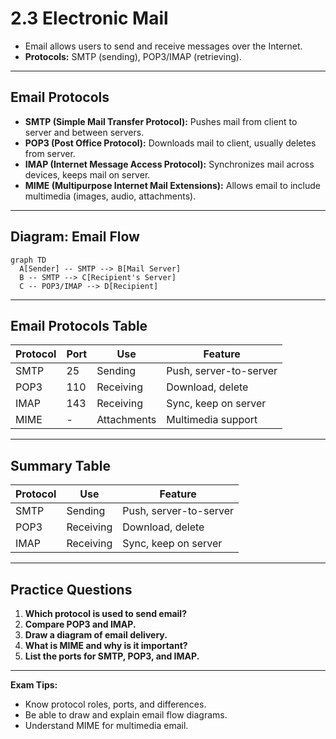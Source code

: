 # 2.3 Electronic Mail

- Email allows users to send and receive messages over the Internet.
- **Protocols:** SMTP (sending), POP3/IMAP (retrieving).

---

## Email Protocols
- **SMTP (Simple Mail Transfer Protocol):** Pushes mail from client to server and between servers.
- **POP3 (Post Office Protocol):** Downloads mail to client, usually deletes from server.
- **IMAP (Internet Message Access Protocol):** Synchronizes mail across devices, keeps mail on server.
- **MIME (Multipurpose Internet Mail Extensions):** Allows email to include multimedia (images, audio, attachments).

---

## Diagram: Email Flow
```mermaid
graph TD
  A[Sender] -- SMTP --> B[Mail Server]
  B -- SMTP --> C[Recipient's Server]
  C -- POP3/IMAP --> D[Recipient]
```

---

## Email Protocols Table
| Protocol | Port | Use         | Feature                |
|----------|------|-------------|------------------------|
| SMTP     | 25   | Sending     | Push, server-to-server |
| POP3     | 110  | Receiving   | Download, delete       |
| IMAP     | 143  | Receiving   | Sync, keep on server   |
| MIME     | -    | Attachments | Multimedia support     |

---

## Summary Table
| Protocol | Use         | Feature                |
|----------|-------------|------------------------|
| SMTP     | Sending     | Push, server-to-server |
| POP3     | Receiving   | Download, delete       |
| IMAP     | Receiving   | Sync, keep on server   |

---

## Practice Questions
1. **Which protocol is used to send email?**
2. **Compare POP3 and IMAP.**
3. **Draw a diagram of email delivery.**
4. **What is MIME and why is it important?**
5. **List the ports for SMTP, POP3, and IMAP.**

---

**Exam Tips:**
- Know protocol roles, ports, and differences.
- Be able to draw and explain email flow diagrams.
- Understand MIME for multimedia email. 